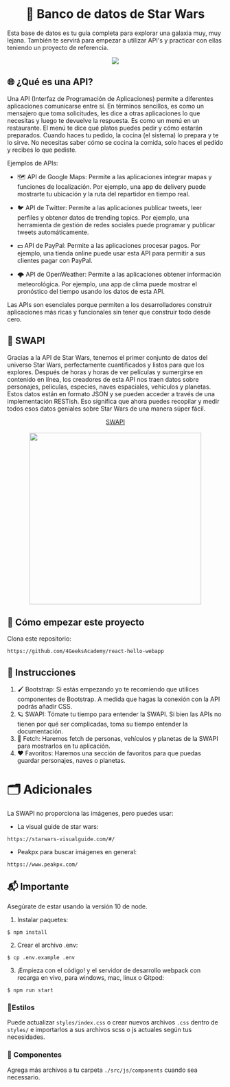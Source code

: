 <div align="center">
	<h1 align="center">🌌 Banco de datos de Star Wars</h1>
</div>
<p>Esta base de datos es tu guía completa para explorar una galaxia muy, muy lejana. También te servirá para empezar a utilizar API's y practicar con ellas teniendo un proyecto de referencia.</p>
<div align="center">
	<img src="https://media0.giphy.com/media/v1.Y2lkPTc5MGI3NjExcTNjbHBxeWhhbXBvaWRnNHFnb2dzb2g1eDV0ejlicjBkamM3aDQ5MSZlcD12MV9pbnRlcm5hbF9naWZfYnlfaWQmY3Q9Zw/067WrjChzDtxj1wH0F/giphy.webp"></img>
</div>

## 🌐 ¿Qué es una API?
<p>Una API (Interfaz de Programación de Aplicaciones) permite a diferentes aplicaciones comunicarse entre sí. En términos sencillos, es como un mensajero que toma solicitudes, les dice a otras aplicaciones lo que necesitas y luego te devuelve la respuesta. Es como un menú en un restaurante. El menú te dice qué platos puedes pedir y cómo estarán preparados. Cuando haces tu pedido, la cocina (el sistema) lo prepara y te lo sirve. No necesitas saber cómo se cocina la comida, solo haces el pedido y recibes lo que pediste.

Ejemplos de APIs:

- 🗺️ API de Google Maps: Permite a las aplicaciones integrar mapas y funciones de localización. Por ejemplo, una app de delivery puede mostrarte tu ubicación y la ruta del repartidor en tiempo real.

- 🐦 API de Twitter: Permite a las aplicaciones publicar tweets, leer perfiles y obtener datos de trending topics. Por ejemplo, una herramienta de gestión de redes sociales puede programar y publicar tweets automáticamente.

- 💵 API de PayPal: Permite a las aplicaciones procesar pagos. Por ejemplo, una tienda online puede usar esta API para permitir a sus clientes pagar con PayPal.

- 🌩️ API de OpenWeather: Permite a las aplicaciones obtener información meteorológica. Por ejemplo, una app de clima puede mostrar el pronóstico del tiempo usando los datos de esta API.

Las APIs son esenciales porque permiten a los desarrolladores construir aplicaciones más ricas y funcionales sin tener que construir todo desde cero.</p>

## 💫 SWAPI
<p>Gracias a la API de Star Wars, tenemos el primer conjunto de datos del universo Star Wars, perfectamente cuantificados y listos para que los explores. Después de horas y horas de ver películas y sumergirse en contenido en línea, los creadores de esta API nos traen datos sobre personajes, películas, especies, naves espaciales, vehículos y planetas. Estos datos están en formato JSON y se pueden acceder a través de una implementación RESTish. Eso significa que ahora puedes recopilar y medir todos esos datos geniales sobre Star Wars de una manera súper fácil.

<div align="center">
  <a href="https://swapi.tech/">SWAPI</a>
  <br></br>
  <img width="400" src="https://media0.giphy.com/media/3o7abL1nxw0AvOK1pu/100.webp?cid=790b7611sor4vaigzed9r0zsk78i3qx4lgmpdcwmw37vs5rv&ep=v1_gifs_search&rid=100.webp&ct=g">
</div>

## 🌱 Cómo empezar este proyecto
Clona este repositorio:
```
https://github.com/4GeeksAcademy/react-hello-webapp
```

## 📝 Instrucciones
1. 🖌️ Bootstrap: Si estás empezando yo te recomiendo que utilices componentes de Bootstrap. A medida que hagas la conexión con la API podrás añadir CSS.
2. 🪐 SWAPI: Tómate tu tiempo para entender la SWAPI. Si bien las APIs no tienen por qué ser complicadas, toma su tiempo entender la documentación.
3. 🚀 Fetch: Haremos fetch de personas, vehículos y planetas de la SWAPI para mostrarlos en tu aplicación.
4. ❤️ Favoritos: Haremos una sección de favoritos para que puedas guardar personajes, naves o planetas.

# 🗂️ Adicionales
La SWAPI no proporciona las imágenes, pero puedes usar:
- La visual guide de star wars:
```
https://starwars-visualguide.com/#/
```
- Peakpx para buscar imágenes en general:
```
https://www.peakpx.com/
```

## 📬 Importante
Asegúrate de estar usando la versión 10 de node.

1. Instalar paquetes:
```
$ npm install
```
2. Crear el archivo .env:
```
$ cp .env.example .env
```
3. ¡Empieza con el código! y el servidor de desarrollo webpack con recarga en vivo, para windows, mac, linux o Gitpod:

```
$ npm run start
```

### 🎨Estilos
Puede actualizar `styles/index.css` o crear nuevos archivos `.css` dentro de `styles/` e importarlos a sus archivos scss o js actuales según tus necesidades.

### 📱 Componentes
Agrega más archivos a tu carpeta `./src/js/components` cuando sea necessario.


